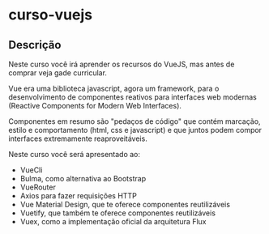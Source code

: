 # curso-vuejs

## Descrição
Neste curso você irá aprender os recursos do VueJS, mas antes de comprar veja gade curricular.

Vue era uma biblioteca javascript, agora um framework, para o desenvolvimento de componentes reativos para interfaces web modernas (Reactive Components for Modern Web Interfaces).

Componentes em resumo são "pedaços de código" que contém marcação, estilo e comportamento (html, css e javascript) e que juntos podem compor interfaces extremamente reaproveitáveis.

Neste curso você será apresentado ao:

* VueCli
* Bulma, como alternativa ao Bootstrap
* VueRouter
* Axios para fazer requisições HTTP
* Vue Material Design, que te oferece componentes reutilizáveis
* Vuetify, que também te oferece componentes reutilizáveis
* Vuex, como a implementação oficial da arquitetura Flux
